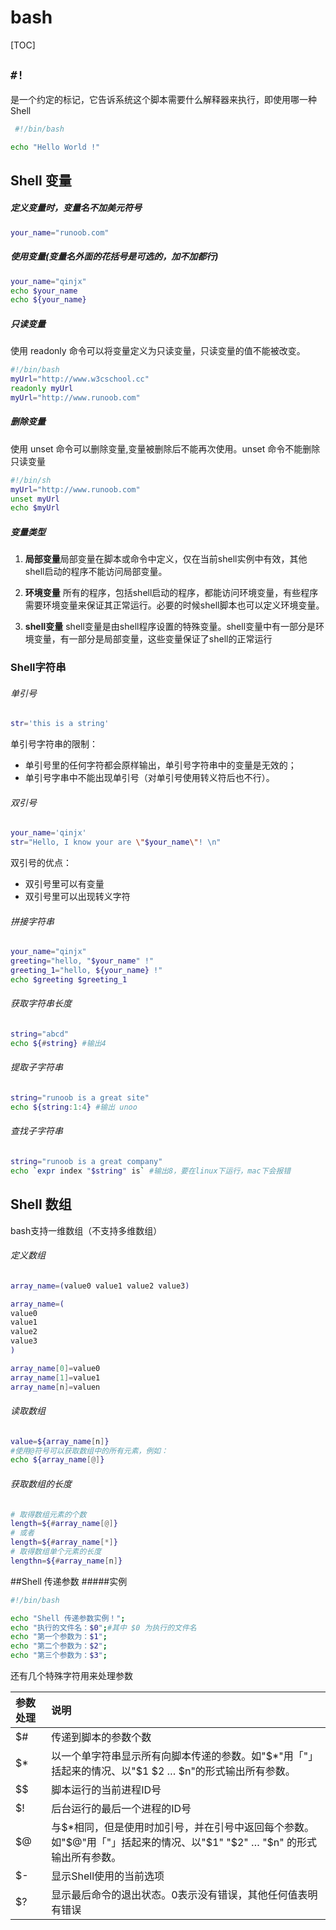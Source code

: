 # bash
[TOC]

## `#!` 

是一个约定的标记，它告诉系统这个脚本需要什么解释器来执行，即使用哪一种 Shell

```bash
 #!/bin/bash

echo "Hello World !"
```
## Shell 变量

##### 定义变量时，变量名不加美元符号

```bash
your_name="runoob.com"
```
##### 使用变量(变量名外面的花括号是可选的，加不加都行)
```bash
your_name="qinjx"
echo $your_name
echo ${your_name}
```
##### 只读变量
使用 readonly 命令可以将变量定义为只读变量，只读变量的值不能被改变。
```bash
#!/bin/bash
myUrl="http://www.w3cschool.cc"
readonly myUrl
myUrl="http://www.runoob.com"
```
##### 删除变量
使用 unset 命令可以删除变量,变量被删除后不能再次使用。unset 命令不能删除只读变量
```bash
#!/bin/sh
myUrl="http://www.runoob.com"
unset myUrl
echo $myUrl
```
##### 变量类型
1. **局部变量**局部变量在脚本或命令中定义，仅在当前shell实例中有效，其他shell启动的程序不能访问局部变量。

2. **环境变量** 所有的程序，包括shell启动的程序，都能访问环境变量，有些程序需要环境变量来保证其正常运行。必要的时候shell脚本也可以定义环境变量。
3. **shell变量** shell变量是由shell程序设置的特殊变量。shell变量中有一部分是环境变量，有一部分是局部变量，这些变量保证了shell的正常运行
### Shell字符串
###### 单引号
```bash
str='this is a string'
```
单引号字符串的限制：

* 单引号里的任何字符都会原样输出，单引号字符串中的变量是无效的；
* 单引号字串中不能出现单引号（对单引号使用转义符后也不行）。

###### 双引号
```bash
your_name='qinjx'
str="Hello, I know your are \"$your_name\"! \n"
```
双引号的优点：
* 双引号里可以有变量
* 双引号里可以出现转义字符
###### 拼接字符串
```bash
your_name="qinjx"
greeting="hello, "$your_name" !"
greeting_1="hello, ${your_name} !"
echo $greeting $greeting_1
```
###### 获取字符串长度
```bash
string="abcd"
echo ${#string} #输出4
```
###### 提取子字符串
```bash
string="runoob is a great site"
echo ${string:1:4} #输出 unoo
```
###### 查找子字符串
```bash
string="runoob is a great company"
echo `expr index "$string" is` #输出8，要在linux下运行，mac下会报错
```
## Shell 数组
bash支持一维数组（不支持多维数组）
###### 定义数组
```bash
array_name=(value0 value1 value2 value3)

array_name=(
value0
value1
value2
value3
)

array_name[0]=value0
array_name[1]=value1
array_name[n]=valuen
```
###### 读取数组
```bash
value=${array_name[n]}
#使用@符号可以获取数组中的所有元素，例如：
echo ${array_name[@]}
```
###### 获取数组的长度
```bash
# 取得数组元素的个数
length=${#array_name[@]}
# 或者
length=${#array_name[*]}
# 取得数组单个元素的长度
lengthn=${#array_name[n]}
```

##Shell 传递参数
#####实例
```bash
#!/bin/bash

echo "Shell 传递参数实例！";
echo "执行的文件名：$0";#其中 $0 为执行的文件名
echo "第一个参数为：$1";
echo "第二个参数为：$2";
echo "第三个参数为：$3";
```

还有几个特殊字符用来处理参数

|    参数处理  |说明      |
| :--- | :--- |
|  $#    |  传递到脚本的参数个数    |
|  $*    | 以一个单字符串显示所有向脚本传递的参数。如"$*"用「"」括起来的情况、以"$1 $2 … $n"的形式输出所有参数。 |
| $$ | 脚本运行的当前进程ID号 |
| $! | 后台运行的最后一个进程的ID号 |
| $@ | 与$*相同，但是使用时加引号，并在引号中返回每个参数。如"$@"用「"」括起来的情况、以"$1" "$2" … "$n" 的形式输出所有参数。 |
| $- | 显示Shell使用的当前选项 |
|$?|显示最后命令的退出状态。0表示没有错误，其他任何值表明有错误|




